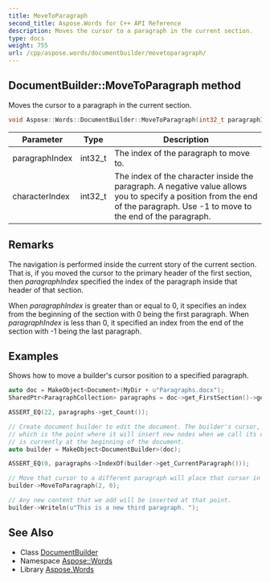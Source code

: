 ```yaml
---
title: MoveToParagraph
second_title: Aspose.Words for C++ API Reference
description: Moves the cursor to a paragraph in the current section.
type: docs
weight: 755
url: /cpp/aspose.words/documentbuilder/movetoparagraph/
---
```

## DocumentBuilder::MoveToParagraph method


Moves the cursor to a paragraph in the current section.

```cpp
void Aspose::Words::DocumentBuilder::MoveToParagraph(int32_t paragraphIndex, int32_t characterIndex)
```


| Parameter | Type | Description |
| --- | --- | --- |
| paragraphIndex | int32_t | The index of the paragraph to move to. |
| characterIndex | int32_t | The index of the character inside the paragraph. A negative value allows you to specify a position from the end of the paragraph. Use -1 to move to the end of the paragraph. |
## Remarks


The navigation is performed inside the current story of the current section. That is, if you moved the cursor to the primary header of the first section, then *paragraphIndex* specified the index of the paragraph inside that header of that section.

When *paragraphIndex* is greater than or equal to 0, it specifies an index from the beginning of the section with 0 being the first paragraph. When *paragraphIndex* is less than 0, it specified an index from the end of the section with -1 being the last paragraph.

## Examples



Shows how to move a builder's cursor position to a specified paragraph. 
```cpp
auto doc = MakeObject<Document>(MyDir + u"Paragraphs.docx");
SharedPtr<ParagraphCollection> paragraphs = doc->get_FirstSection()->get_Body()->get_Paragraphs();

ASSERT_EQ(22, paragraphs->get_Count());

// Create document builder to edit the document. The builder's cursor,
// which is the point where it will insert new nodes when we call its document construction methods,
// is currently at the beginning of the document.
auto builder = MakeObject<DocumentBuilder>(doc);

ASSERT_EQ(0, paragraphs->IndexOf(builder->get_CurrentParagraph()));

// Move that cursor to a different paragraph will place that cursor in front of that paragraph.
builder->MoveToParagraph(2, 0);

// Any new content that we add will be inserted at that point.
builder->Writeln(u"This is a new third paragraph. ");
```

## See Also

* Class [DocumentBuilder](../)
* Namespace [Aspose::Words](../../)
* Library [Aspose.Words](../../../)
